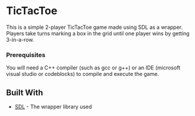 # TicTacToe

This is a simple 2-player TicTacToe game made using SDL as a wrapper. Players take turns marking a box in the grid until one player wins by getting 3-in-a-row.

### Prerequisites

You will need a C++ compiler (such as gcc or g++) or an IDE (microsoft visual studio or codeblocks) to compile and execute the game.

## Built With

* [SDL](https://www.libsdl.org/) - The wrapper library used
